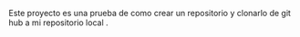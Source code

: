 Este proyecto es una prueba de como crear un repositorio y clonarlo de git hub a mi repositorio local .
